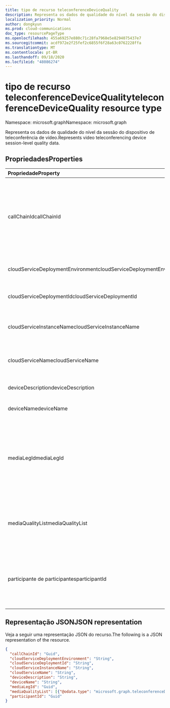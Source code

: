 ```yaml
---
title: tipo de recurso teleconferenceDeviceQuality
description: Representa os dados de qualidade do nível da sessão do dispositivo de teleconferência de vídeo.
localization_priority: Normal
author: dongkyun
ms.prod: cloud-communications
doc_type: resourcePageType
ms.openlocfilehash: 455a69257e880c71c28fa7968e5e8294075437e7
ms.sourcegitcommit: acdf972e2f25fef2c6855f6f28a63c0762228ffa
ms.translationtype: MT
ms.contentlocale: pt-BR
ms.lasthandoff: 09/18/2020
ms.locfileid: "48086274"
---
```

# <a name="teleconferencedevicequality-resource-type"></a><span data-ttu-id="d522d-103">tipo de recurso teleconferenceDeviceQuality</span><span class="sxs-lookup"><span data-stu-id="d522d-103">teleconferenceDeviceQuality resource type</span></span>

<span data-ttu-id="d522d-104">Namespace: microsoft.graph</span><span class="sxs-lookup"><span data-stu-id="d522d-104">Namespace: microsoft.graph</span></span>

<span data-ttu-id="d522d-105">Representa os dados de qualidade do nível da sessão do dispositivo de teleconferência de vídeo.</span><span class="sxs-lookup"><span data-stu-id="d522d-105">Represents video teleconferencing device session-level quality data.</span></span>

## <a name="properties"></a><span data-ttu-id="d522d-106">Propriedades</span><span class="sxs-lookup"><span data-stu-id="d522d-106">Properties</span></span>

| <span data-ttu-id="d522d-107">Propriedade</span><span class="sxs-lookup"><span data-stu-id="d522d-107">Property</span></span>     | <span data-ttu-id="d522d-108">Tipo</span><span class="sxs-lookup"><span data-stu-id="d522d-108">Type</span></span>        | <span data-ttu-id="d522d-109">Descrição</span><span class="sxs-lookup"><span data-stu-id="d522d-109">Description</span></span> |
|:-------------|:------------|:------------|
|<span data-ttu-id="d522d-110">callChainId</span><span class="sxs-lookup"><span data-stu-id="d522d-110">callChainId</span></span>|<span data-ttu-id="d522d-111">Guid</span><span class="sxs-lookup"><span data-stu-id="d522d-111">Guid</span></span>|<span data-ttu-id="d522d-112">Um identificador exclusivo para todas as chamadas de participantes em uma conferência ou um identificador exclusivo para duas chamadas de participantes na chamada P2P.</span><span class="sxs-lookup"><span data-stu-id="d522d-112">A unique identifier for all  the participant calls in a conference or a unique identifier for two participant calls in P2P call.</span></span> <span data-ttu-id="d522d-113">Isso precisa ser copiado de `Microsoft.Graph.Call.CallChainId`.</span><span class="sxs-lookup"><span data-stu-id="d522d-113">This needs to be copied over from `Microsoft.Graph.Call.CallChainId`.</span></span>|
|<span data-ttu-id="d522d-114">cloudServiceDeploymentEnvironment</span><span class="sxs-lookup"><span data-stu-id="d522d-114">cloudServiceDeploymentEnvironment</span></span>|<span data-ttu-id="d522d-115">Cadeia de caracteres</span><span class="sxs-lookup"><span data-stu-id="d522d-115">String</span></span>|<span data-ttu-id="d522d-116">Uma região geográfica onde o serviço é implantado, como `ProdNoam` .</span><span class="sxs-lookup"><span data-stu-id="d522d-116">A geo-region where the service is deployed, such as `ProdNoam`.</span></span>|
|<span data-ttu-id="d522d-117">cloudServiceDeploymentId</span><span class="sxs-lookup"><span data-stu-id="d522d-117">cloudServiceDeploymentId</span></span>|<span data-ttu-id="d522d-118">Cadeia de caracteres</span><span class="sxs-lookup"><span data-stu-id="d522d-118">String</span></span>|<span data-ttu-id="d522d-119">Um identificador de implantação exclusivo atribuído pelo Azure.</span><span class="sxs-lookup"><span data-stu-id="d522d-119">A unique deployment identifier assigned by Azure.</span></span>|
|<span data-ttu-id="d522d-120">cloudServiceInstanceName</span><span class="sxs-lookup"><span data-stu-id="d522d-120">cloudServiceInstanceName</span></span>|<span data-ttu-id="d522d-121">Cadeia de caracteres</span><span class="sxs-lookup"><span data-stu-id="d522d-121">String</span></span>|<span data-ttu-id="d522d-122">O nome da instância do serviço de nuvem implantada do Azure, como `FrontEnd_IN_3` .</span><span class="sxs-lookup"><span data-stu-id="d522d-122">The Azure deployed cloud service instance name, such as `FrontEnd_IN_3`.</span></span>|
|<span data-ttu-id="d522d-123">cloudServiceName</span><span class="sxs-lookup"><span data-stu-id="d522d-123">cloudServiceName</span></span>|<span data-ttu-id="d522d-124">Cadeia de caracteres</span><span class="sxs-lookup"><span data-stu-id="d522d-124">String</span></span>|<span data-ttu-id="d522d-125">O nome do serviço de nuvem implantada do Azure, como `contoso.cloudapp.net` .</span><span class="sxs-lookup"><span data-stu-id="d522d-125">The Azure deployed cloud service name, such as `contoso.cloudapp.net`.</span></span>|
|<span data-ttu-id="d522d-126">deviceDescription</span><span class="sxs-lookup"><span data-stu-id="d522d-126">deviceDescription</span></span>|<span data-ttu-id="d522d-127">Cadeia de caracteres</span><span class="sxs-lookup"><span data-stu-id="d522d-127">String</span></span>|<span data-ttu-id="d522d-128">Qualquer descrição adicional, como `VTC Bldg 30/21` .</span><span class="sxs-lookup"><span data-stu-id="d522d-128">Any additional description, such as `VTC Bldg 30/21`.</span></span>|
|<span data-ttu-id="d522d-129">deviceName</span><span class="sxs-lookup"><span data-stu-id="d522d-129">deviceName</span></span>|<span data-ttu-id="d522d-130">String</span><span class="sxs-lookup"><span data-stu-id="d522d-130">String</span></span>|<span data-ttu-id="d522d-131">O nome do agente de mídia do usuário, como `Cisco SX80` .</span><span class="sxs-lookup"><span data-stu-id="d522d-131">The user media agent name, such as `Cisco SX80`.</span></span>|
|<span data-ttu-id="d522d-132">mediaLegId</span><span class="sxs-lookup"><span data-stu-id="d522d-132">mediaLegId</span></span>|<span data-ttu-id="d522d-133">Guid</span><span class="sxs-lookup"><span data-stu-id="d522d-133">Guid</span></span>|<span data-ttu-id="d522d-134">Um identificador exclusivo para um trecho de mídia específico de um participante de uma conferência.</span><span class="sxs-lookup"><span data-stu-id="d522d-134">A unique identifier for a specific media leg of a participant in a conference.</span></span>  <span data-ttu-id="d522d-135">Um participante pode ter vários identificadores de trechos de mídia se o redirecionamento ocorrer.</span><span class="sxs-lookup"><span data-stu-id="d522d-135">One participant can have multiple media leg identifiers if retargeting happens.</span></span> <span data-ttu-id="d522d-136">O parceiro CVI atribui esse valor.</span><span class="sxs-lookup"><span data-stu-id="d522d-136">CVI partner assigns this value.</span></span>|
|<span data-ttu-id="d522d-137">mediaQualityList</span><span class="sxs-lookup"><span data-stu-id="d522d-137">mediaQualityList</span></span>|<span data-ttu-id="d522d-138">coleção [teleconferenceDeviceMediaQuality](teleconferencedevicemediaquality.md)</span><span class="sxs-lookup"><span data-stu-id="d522d-138">[teleconferenceDeviceMediaQuality](teleconferencedevicemediaquality.md) collection</span></span>|<span data-ttu-id="d522d-139">A lista de qualidades de mídia em uma sessão de mídia (chamada), como qualidade de áudio, qualidade de vídeo e/ou qualidade de compartilhamento de tela.</span><span class="sxs-lookup"><span data-stu-id="d522d-139">The list of media qualities in a media session (call), such as audio quality, video quality, and/or screen sharing quality.</span></span>|
|<span data-ttu-id="d522d-140">participante de participantes</span><span class="sxs-lookup"><span data-stu-id="d522d-140">participantId</span></span>|<span data-ttu-id="d522d-141">Guid</span><span class="sxs-lookup"><span data-stu-id="d522d-141">Guid</span></span>|<span data-ttu-id="d522d-142">Um identificador exclusivo para um participante específico em uma conferência.</span><span class="sxs-lookup"><span data-stu-id="d522d-142">A unique identifier for a specific participant in a conference.</span></span> <span data-ttu-id="d522d-143">O parceiro CVI precisa copiar `Call.MyParticipantId` para esta propriedade.</span><span class="sxs-lookup"><span data-stu-id="d522d-143">The CVI partner needs to copy over `Call.MyParticipantId` to this property.</span></span>|

## <a name="json-representation"></a><span data-ttu-id="d522d-144">Representação JSON</span><span class="sxs-lookup"><span data-stu-id="d522d-144">JSON representation</span></span>

<span data-ttu-id="d522d-145">Veja a seguir uma representação JSON do recurso.</span><span class="sxs-lookup"><span data-stu-id="d522d-145">The following is a JSON representation of the resource.</span></span>

<!-- {
  "blockType": "resource",
  "optionalProperties": [

  ],
  "@odata.type": "microsoft.graph.teleconferenceDeviceQuality",
  "baseType": null
}-->

```json
{
  "callChainId": "Guid",
  "cloudServiceDeploymentEnvironment": "String",
  "cloudServiceDeploymentId": "String",
  "cloudServiceInstanceName": "String",
  "cloudServiceName": "String",
  "deviceDescription": "String",
  "deviceName": "String",
  "mediaLegId": "Guid",
  "mediaQualityList": [{"@odata.type": "microsoft.graph.teleconferenceDeviceMediaQuality"}],
  "participantId": "Guid"
}
```

<!-- uuid: 16cd6b66-4b1a-43a1-adaf-3a886856ed98
2019-02-04 14:57:30 UTC -->
<!-- {
  "type": "#page.annotation",
  "description": "teleconferenceDeviceQuality resource",
  "keywords": "",
  "section": "documentation",
  "tocPath": ""
}-->


